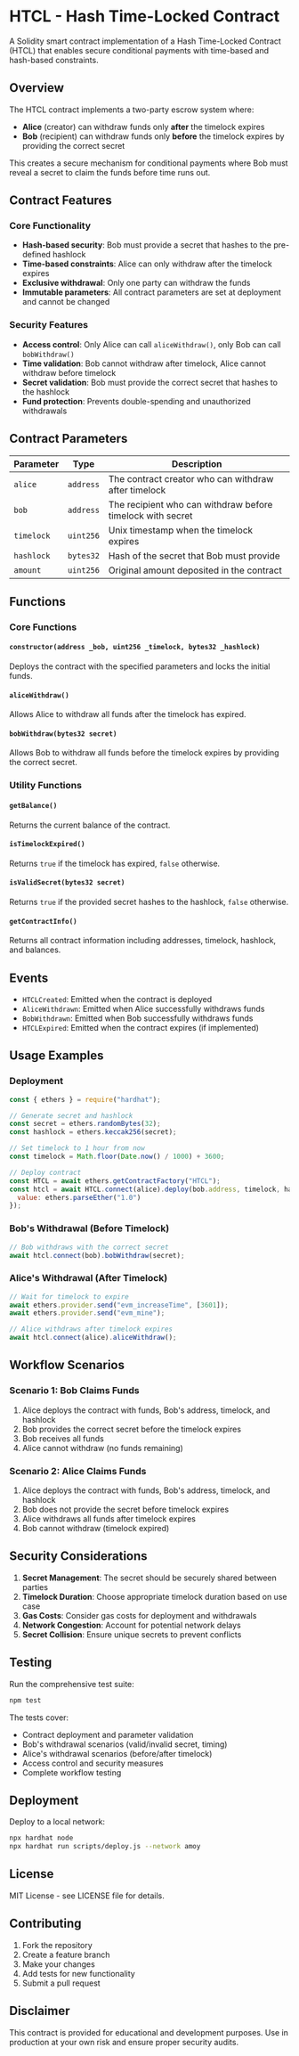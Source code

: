 # HTCL - Hash Time-Locked Contract

A Solidity smart contract implementation of a Hash Time-Locked Contract (HTCL) that enables secure conditional payments with time-based and hash-based constraints.

## Overview

The HTCL contract implements a two-party escrow system where:

- **Alice** (creator) can withdraw funds only **after** the timelock expires
- **Bob** (recipient) can withdraw funds only **before** the timelock expires by providing the correct secret

This creates a secure mechanism for conditional payments where Bob must reveal a secret to claim the funds before time runs out.

## Contract Features

### Core Functionality
- **Hash-based security**: Bob must provide a secret that hashes to the pre-defined hashlock
- **Time-based constraints**: Alice can only withdraw after the timelock expires
- **Exclusive withdrawal**: Only one party can withdraw the funds
- **Immutable parameters**: All contract parameters are set at deployment and cannot be changed

### Security Features
- **Access control**: Only Alice can call `aliceWithdraw()`, only Bob can call `bobWithdraw()`
- **Time validation**: Bob cannot withdraw after timelock, Alice cannot withdraw before timelock
- **Secret validation**: Bob must provide the correct secret that hashes to the hashlock
- **Fund protection**: Prevents double-spending and unauthorized withdrawals

## Contract Parameters

| Parameter | Type | Description |
|-----------|------|-------------|
| `alice` | `address` | The contract creator who can withdraw after timelock |
| `bob` | `address` | The recipient who can withdraw before timelock with secret |
| `timelock` | `uint256` | Unix timestamp when the timelock expires |
| `hashlock` | `bytes32` | Hash of the secret that Bob must provide |
| `amount` | `uint256` | Original amount deposited in the contract |

## Functions

### Core Functions

#### `constructor(address _bob, uint256 _timelock, bytes32 _hashlock)`
Deploys the contract with the specified parameters and locks the initial funds.

#### `aliceWithdraw()`
Allows Alice to withdraw all funds after the timelock has expired.

#### `bobWithdraw(bytes32 secret)`
Allows Bob to withdraw all funds before the timelock expires by providing the correct secret.

### Utility Functions

#### `getBalance()`
Returns the current balance of the contract.

#### `isTimelockExpired()`
Returns `true` if the timelock has expired, `false` otherwise.

#### `isValidSecret(bytes32 secret)`
Returns `true` if the provided secret hashes to the hashlock, `false` otherwise.

#### `getContractInfo()`
Returns all contract information including addresses, timelock, hashlock, and balances.

## Events

- `HTCLCreated`: Emitted when the contract is deployed
- `AliceWithdrawn`: Emitted when Alice successfully withdraws funds
- `BobWithdrawn`: Emitted when Bob successfully withdraws funds
- `HTCLExpired`: Emitted when the contract expires (if implemented)

## Usage Examples

### Deployment

```javascript
const { ethers } = require("hardhat");

// Generate secret and hashlock
const secret = ethers.randomBytes(32);
const hashlock = ethers.keccak256(secret);

// Set timelock to 1 hour from now
const timelock = Math.floor(Date.now() / 1000) + 3600;

// Deploy contract
const HTCL = await ethers.getContractFactory("HTCL");
const htcl = await HTCL.connect(alice).deploy(bob.address, timelock, hashlock, { 
  value: ethers.parseEther("1.0") 
});
```

### Bob's Withdrawal (Before Timelock)

```javascript
// Bob withdraws with the correct secret
await htcl.connect(bob).bobWithdraw(secret);
```

### Alice's Withdrawal (After Timelock)

```javascript
// Wait for timelock to expire
await ethers.provider.send("evm_increaseTime", [3601]);
await ethers.provider.send("evm_mine");

// Alice withdraws after timelock expires
await htcl.connect(alice).aliceWithdraw();
```

## Workflow Scenarios

### Scenario 1: Bob Claims Funds
1. Alice deploys the contract with funds, Bob's address, timelock, and hashlock
2. Bob provides the correct secret before the timelock expires
3. Bob receives all funds
4. Alice cannot withdraw (no funds remaining)

### Scenario 2: Alice Claims Funds
1. Alice deploys the contract with funds, Bob's address, timelock, and hashlock
2. Bob does not provide the secret before timelock expires
3. Alice withdraws all funds after timelock expires
4. Bob cannot withdraw (timelock expired)

## Security Considerations

1. **Secret Management**: The secret should be securely shared between parties
2. **Timelock Duration**: Choose appropriate timelock duration based on use case
3. **Gas Costs**: Consider gas costs for deployment and withdrawals
4. **Network Congestion**: Account for potential network delays
5. **Secret Collision**: Ensure unique secrets to prevent conflicts

## Testing

Run the comprehensive test suite:

```bash
npm test
```

The tests cover:
- Contract deployment and parameter validation
- Bob's withdrawal scenarios (valid/invalid secret, timing)
- Alice's withdrawal scenarios (before/after timelock)
- Access control and security measures
- Complete workflow testing

## Deployment

Deploy to a local network:

```bash
npx hardhat node
npx hardhat run scripts/deploy.js --network amoy
```

## License

MIT License - see LICENSE file for details.

## Contributing

1. Fork the repository
2. Create a feature branch
3. Make your changes
4. Add tests for new functionality
5. Submit a pull request

## Disclaimer

This contract is provided for educational and development purposes. Use in production at your own risk and ensure proper security audits. 
